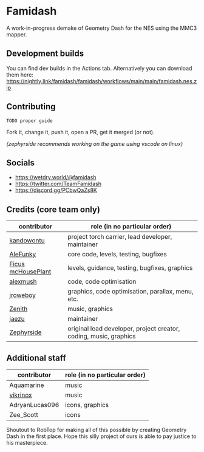 # Famidash
A work-in-progress demake of Geometry Dash for the NES using the MMC3 mapper.

## Development builds
You can find dev builds in the Actions tab. Alternatively you can download them here: https://nightly.link/famidash/famidash/workflows/main/main/famidash.nes.zip

## Contributing
``TODO proper guide``

Fork it, change it, push it, open a PR, get it merged (or not).

*(zephyrside recommends working on the game using vscode on linux)*

## Socials
- https://wetdry.world/@famidash
- https://twitter.com/TeamFamidash
- https://discord.gg/PCbwQaZs8K

## Credits (core team only)
|contributor|role (in no particular order)|
|---|---|
|[kandowontu](https://github.com/kandowontu)|project torch carrier, lead developer, maintainer|
|[AleFunky](https://github.com/PinguLinux)|core code, levels, testing, bugfixes|
|[Ficus mcHousePlant](https://github.com/FicusmcHousePlant)|levels, guidance, testing, bugfixes, graphics|
|[alexmush](https://github.com/ADM228)|code, code optimisation|
|[jroweboy](https://github.com/jroweboy)|graphics, code optimisation, parallax, menu, etc.|
|[Zenith](https://github.com/ZenithNeko)|music, graphics|
|[jaezu](https://github.com/jaezudev)|maintainer|
|[Zephyrside](https://github.com/zephyrside)|original lead developer, project creator, coding, music, graphics|

## Additional staff
|contributor|role (in no particular order)|
|---|---|
|Aquamarine|music|
|[vikrinox](https://github.com/Vickerinox)|music|
|AdryanLucas096|icons, graphics|
|Zee_Scott|icons|


Shoutout to RobTop for making all of this possible by creating Geometry Dash in the first place. Hope this silly project of ours is able to pay justice to his masterpiece.